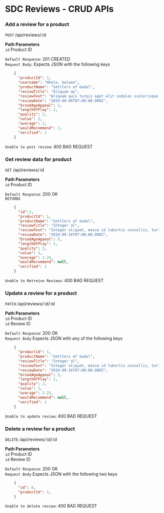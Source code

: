 # SDC Reviews - CRUD APIs

### Add a review for a product <br />
`POST` /api/reviews/:id

**Path Parameters**<br />
`id` Product ID

`Default Response`: 201 CREATED<br />
`Request Body`: Expects JSON with the following keys<br />
```json
    {
      "productId": 1,
      "username": "Whale, baleen",
      "productName": "Settlers of Gadol",
      "reviewTitle": "Aliquam qu",
      "reviewText": "Aliquam quis turpis eget elit sodales scelerisque. Mauris sit amet eros. Suspendisse accumsan tortor quis turpis. Sed ante. Vivamus tortor. Duis mattis egestas metus. Aenean fermentum. Donec ut mauris eget massa tempor convallis. Nulla neque libero, convallis eget, eleifend luctus, ultricies eu, nibh.",
      "reviewDate": "2019-09-06T07:00:00.000Z",
      "broadAgeAppeal": 2,
      "lengthOfPlay": 2,
      "quality": 2,
      "value": 2,
      "average": 2,
      "wouldRecommend": 1,
      "verified": 1
    }
  ```

`Unable to post review`: 400 BAD REQUEST

### Get review data for product <br />
`GET` /api/reviews/:id

**Path Parameters**<br />
`id` Product ID

`Default Response`: 200 OK<br />
`RETURNS`<br />
```json
    {
      "id":1,
      "productId": 1,
      "productName": "Settlers of Gadol",
      "reviewTitle": "Integer al",
      "reviewText": "Integer aliquet, massa id lobortis convallis, tortor risus dapibus augue, vel accumsan tellus nisi eu orci.",
      "reviewDate": "2019-09-16T07:00:00.000Z",
      "broadAgeAppeal": 5,
      "lengthOfPlay": 1,
      "quality": 2,
      "value": 1,
      "average": 2.25,
      "wouldRecommend": null,
      "verified": 1
    }
```

`Unable to Retreive Reviews`: 400 BAD REQUEST

### Update a review for a product <br />
`PATCH` /api/reviews/:id/:id

**Path Parameters**<br />
`id` Product ID<br />
`id` Review ID

`Default Response`: 200 OK<br />
`Request Body` Expects JSON with any of the following keys<br />
```json
    {
      "productId": 1,
      "productName": "Settlers of Gadol",
      "reviewTitle": "Integer al",
      "reviewText": "Integer aliquet, massa id lobortis convallis, tortor risus dapibus augue, vel accumsan tellus nisi eu orci.",
      "reviewDate": "2019-09-16T07:00:00.000Z",
      "broadAgeAppeal": 5,
      "lengthOfPlay": 1,
      "quality": 2,
      "value": 1,
      "average": 2.25,
      "wouldRecommend": null,
      "verified": 1
    }
```


`Unable to update review`: 400 BAD REQUEST

### Delete a review for a product <br />
  `DELETE` /api/reviews/:id/:id

**Path Parameters**<br />
`id` Product ID<br />
`id` Review ID<br />

`Default Response`: 200 OK<br />
`Request Body` Expects JSON with the following two keys<br />
```json
    {
      "id": 6,
      "productId": 1,
    }
```


`Unable to delete review`: 400 BAD REQUEST
